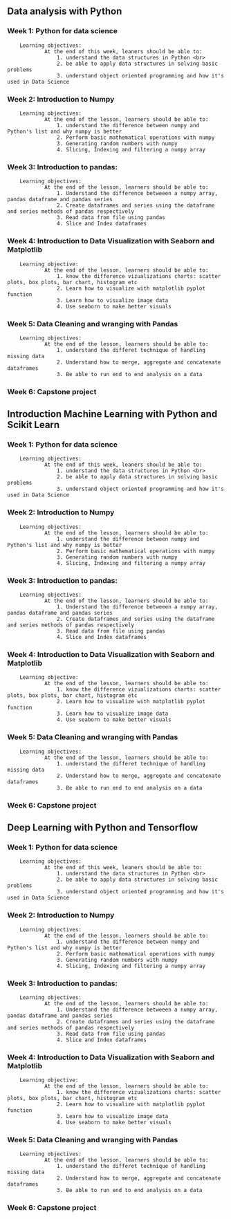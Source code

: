 ## Data analysis with Python

### Week 1: Python for data science 
        Learning objectives:
                At the end of this week, leaners should be able to:
                    1. understand the data structures in Python <br>
                    2. be able to apply data structures in solving basic problems
                    3. understand object oriented programming and how it's used in Data Science

### Week 2: Introduction to Numpy
        Learning objectives:
                At the end of the lesson, learners should be able to:
                    1. understand the difference between numpy and Python's list and why numpy is better
                    2. Perform basic mathematical operations with numpy
                    3. Generating random numbers with numpy 
                    4. Slicing, Indexing and filtering a numpy array

### Week 3: Introduction to pandas:
        Learning objectives:
                At the end of the lesson, learners should be able to:
                    1. Understand the difference betweeen a numpy array, pandas dataframe and pandas series
                    2. Create dataframes and series using the dataframe and series methods of pandas respectively
                    3. Read data from file using pandas
                    4. Slice and Index dataframes 

### Week 4: Introduction to Data Visualization with Seaborn and Matplotlib
        Learning objective:
                At the end of the lesson, learners should be able to:
                    1. know the difference vizualizations charts: scatter plots, box plots, bar chart, histogram etc
                    2. Learn how to visualize with matplotlib pyplot function
                    3. Learn how to visualize image data
                    4. Use seaborn to make better visuals

### Week 5: Data Cleaning and wranging with Pandas
        Learning objectives:
                At the end of the lesson, learners should be able to:
                    1. understand the differet technique of handling missing data
                    2. Understand how to merge, aggregate and concatenate dataframes
                    3. Be able to run end to end analysis on a data

### Week 6: Capstone project


## Introduction Machine Learning with Python and Scikit Learn

### Week 1: Python for data science 
        Learning objectives:
                At the end of this week, leaners should be able to:
                    1. understand the data structures in Python <br>
                    2. be able to apply data structures in solving basic problems
                    3. understand object oriented programming and how it's used in Data Science

### Week 2: Introduction to Numpy
        Learning objectives:
                At the end of the lesson, learners should be able to:
                    1. understand the difference between numpy and Python's list and why numpy is better
                    2. Perform basic mathematical operations with numpy
                    3. Generating random numbers with numpy 
                    4. Slicing, Indexing and filtering a numpy array

### Week 3: Introduction to pandas:
        Learning objectives:
                At the end of the lesson, learners should be able to:
                    1. Understand the difference betweeen a numpy array, pandas dataframe and pandas series
                    2. Create dataframes and series using the dataframe and series methods of pandas respectively
                    3. Read data from file using pandas
                    4. Slice and Index dataframes 

### Week 4: Introduction to Data Visualization with Seaborn and Matplotlib
        Learning objective:
                At the end of the lesson, learners should be able to:
                    1. know the difference vizualizations charts: scatter plots, box plots, bar chart, histogram etc
                    2. Learn how to visualize with matplotlib pyplot function
                    3. Learn how to visualize image data
                    4. Use seaborn to make better visuals

### Week 5: Data Cleaning and wranging with Pandas
        Learning objectives:
                At the end of the lesson, learners should be able to:
                    1. understand the differet technique of handling missing data
                    2. Understand how to merge, aggregate and concatenate dataframes
                    3. Be able to run end to end analysis on a data

### Week 6: Capstone project


## Deep Learning with Python and Tensorflow

### Week 1: Python for data science 
        Learning objectives:
                At the end of this week, leaners should be able to:
                    1. understand the data structures in Python <br>
                    2. be able to apply data structures in solving basic problems
                    3. understand object oriented programming and how it's used in Data Science

### Week 2: Introduction to Numpy
        Learning objectives:
                At the end of the lesson, learners should be able to:
                    1. understand the difference between numpy and Python's list and why numpy is better
                    2. Perform basic mathematical operations with numpy
                    3. Generating random numbers with numpy 
                    4. Slicing, Indexing and filtering a numpy array

### Week 3: Introduction to pandas:
        Learning objectives:
                At the end of the lesson, learners should be able to:
                    1. Understand the difference betweeen a numpy array, pandas dataframe and pandas series
                    2. Create dataframes and series using the dataframe and series methods of pandas respectively
                    3. Read data from file using pandas
                    4. Slice and Index dataframes 

### Week 4: Introduction to Data Visualization with Seaborn and Matplotlib
        Learning objective:
                At the end of the lesson, learners should be able to:
                    1. know the difference vizualizations charts: scatter plots, box plots, bar chart, histogram etc
                    2. Learn how to visualize with matplotlib pyplot function
                    3. Learn how to visualize image data
                    4. Use seaborn to make better visuals

### Week 5: Data Cleaning and wranging with Pandas
        Learning objectives:
                At the end of the lesson, learners should be able to:
                    1. understand the differet technique of handling missing data
                    2. Understand how to merge, aggregate and concatenate dataframes
                    3. Be able to run end to end analysis on a data

### Week 6: Capstone project